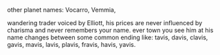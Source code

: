 other planet names: Vocarro, Vemmia, 

wandering trader voiced by Elliott, his prices are never influenced by charisma and never remembers your name. ever town you see him at his name changes between some common ending like: tavis, davis, clavis, gavis, mavis, lavis, plavis, fravis, havis, yavis.